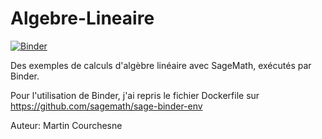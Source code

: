 # Algebre-Lineaire

[![Binder](https://mybinder.org/badge_logo.svg)](https://mybinder.org/v2/gh/courchesne/Algebre-Lineaire/master)
 
 Des exemples de calculs d'algèbre linéaire avec SageMath, exécutés par Binder. 
 
 Pour l'utilisation de Binder, j'ai repris le fichier Dockerfile sur https://github.com/sagemath/sage-binder-env
 
 Auteur: Martin Courchesne
